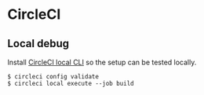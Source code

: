# CircleCI

## Local debug

Install [CircleCI local CLI](https://circleci.com/docs/2.0/local-cli/) so the setup can be tested locally.

```
$ circleci config validate
$ circleci local execute --job build
```
